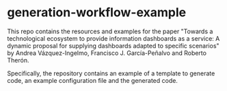 # generation-workflow-example

This repo contains the resources and examples for the paper "Towards a technological ecosystem to provide information dashboards as a service: A dynamic proposal for supplying dashboards adapted to specific scenarios" by Andrea Vázquez-Ingelmo, Francisco J. García-Peñalvo and Roberto Therón.

Specifically, the repository contains an example of a template to generate code, an example configuration file and the generated code.
